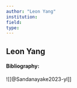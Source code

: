 ```yaml
---
author: "Leon Yang"
institution:
field:
type:
---
```


## Leon Yang
#### Bibliography:

![[@Sandanayake2023-yl]]